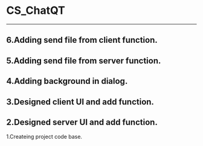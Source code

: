 # CS_ChatQT
-------------------------------------------------------------
6.Adding send file from client function.
-------------------------------------------------------------
5.Adding send file from server function.
-------------------------------------------------------------
4.Adding background in dialog.
-------------------------------------------------------------
3.Designed client UI and add function.
-------------------------------------------------------------
2.Designed server UI and add function.
-------------------------------------------------------------
1.Createing project code base.